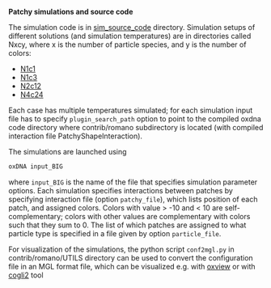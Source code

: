 **Patchy simulations and source code**

The simulation code is in [sim_source_code](sim_source_code/) directory.
Simulation setups of different solutions (and simulation temperatures) are in directories called Nxcy, where x is the number of particle species, and y is the number of colors:

* [N1c1](N1c1/)
* [N1c3](N1c3/)
* [N2c12](N2c12/)
* [N4c24](N4c24/)

Each case has multiple temperatures simulated; for each simulation input file has to specify `plugin_search_path` option to point to 
the compiled oxdna code directory where contrib/romano subdirectory is located (with compiled interaction file PatchyShapeInteraction). 

The simulations are launched using 

```bash
oxDNA input_BIG
```

where `input_BIG` is the name of the file that specifies simulation parameter options.
Each simulation specifies interactions between patches by specifying interaction file (option `patchy_file`),
which lists position of each patch, and assigned colors. Colors with value > -10  and  < 10 are self-complementary; 
colors with other values are complementary with colors such that they sum to 0. The list of which patches are assigned to
what particle type is specified in a file given by option `particle_file`.


For visualization of the simulations, the python script `conf2mgl.py` in contrib/romano/UTILS directory
can be used to convert the configuration file in an MGL format file, which can be visualized e.g. with [oxview](https://oxview.org ) or with [cogli2](https://sourceforge.net/projects/cogli1/) tool




